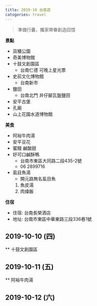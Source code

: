 ```yaml
---
title: 2019-10 台南遊
catogories: travel
---
```


>準備行囊，攜家帶眷創造回憶

**景點**
* 貨櫃公園
* 奇美博物館
* 十鼓文創園區 
    * 台南仁德 可晚上星光票
* 史前文化博物館
    * 台南新市
* 鹽田
    * 台南北門 井仔腳瓦盤鹽田
* 安平古堡
* 孔廟
* 山上花園水道博物館


**美食**
* 阿裕牛肉湯
* 安平豆花
* 蜜餞 鹹酸甜
* 好可口鹹酥鴨
    * 台南市東區大同路二段435-2號
    * 06 2899716
* 虱目魚湯
    * 開元路無名虱目魚
    1. 魚皮湯
    2. 肉燥飯


**住宿**
* 住宿: 台南長榮酒店
* 地址: 台南市東區中華東路三段336巷1號


## 2019-10-10 (四)

** 十鼓文創園區

## 2019-10-11 (五)

** 阿裕牛肉湯


## 2019-10-12 (六)
